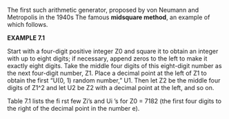 The first such arithmetic generator, proposed by von Neumann and Metropolis in the 1940s
The famous **midsquare method**, an example of which follows.

**EXAMPLE 7.1** 

Start with a four-digit positive integer Z0 and square it to obtain an integer with up to eight digits; 
if necessary, append zeros to the left to make it exactly eight digits. 
Take the middle four digits of this eight-digit number as the next four-digit number, Z1. 
Place a decimal point at the left of Z1 to obtain the first “U(0, 1) random number,” U1. 
Then let Z2 be the middle four digits of Z1^2 and let U2 be Z2 with a decimal  point at the left, and so on. 

Table 7.1 lists the fi rst few Zi’s and Ui ’s for Z0 = 7182 
(the first four digits to the right of the decimal point in the number e).